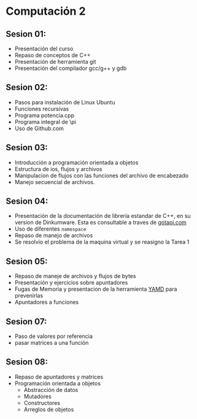 Computación 2
=============

Sesion 01:
----------

 - Presentación del curso
 - Repaso de conceptos de C++
 - Presentación de herramienta git
 - Presentación del compilador gcc/g++ y gdb

Sesion 02:
----------

 - Pasos para instalación de Linux Ubuntu
 - Funciones recursivas
 - Programa potencia.cpp
 - Programa integral de \pi
 - Uso de Github.com

Sesion 03:
----------

 - Introducción a programación orientada a objetos
 - Estructura de ios, flujos y archivos
 - Manipulacion de flujos con las funciones del archivo de encabezado <iomanip>
 - Manejo secuencial de archivos.

Sesion 04:
----------

 - Presentación de la documentación de librería estandar de C++, en su version de Dinkumware. Esta es consultable a traves de [gotapi.com](http://www.gotapi.com)
 - Uso de diferentes `namespace`
 - Repaso de manejo de archivos
 - Se resolvio el problema de la maquina virtual y se reasigno la Tarea 1

Sesion 05:
----------

 - Repaso de maneje de archivos y flujos de bytes
 - Presentación y ejercicios sobre apuntadores
 - Fugas de Memoria y presentacion de la herramienta [YAMD](http://www.cs.hmc.edu/~nate/yamd/) para prevenirlas
 - Apuntadores a funciones

Sesion 07:
----------

 - Paso de valores por referencia
 - pasar matrices a una función

Sesion 08:
----------

 - Repaso de apuntadores y matrices
 - Programación orientada a objetos
    * Abstracción de datos
    * Mutadores
    * Constructores
    * Arreglos de objetos
